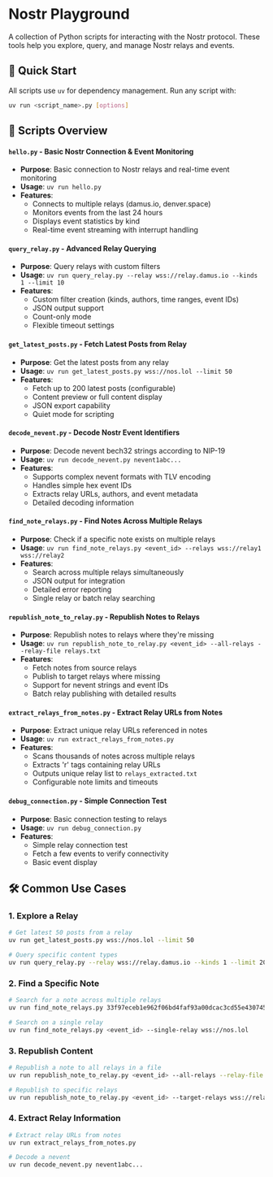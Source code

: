 # Nostr Playground

A collection of Python scripts for interacting with the Nostr protocol. These tools help you explore, query, and manage Nostr relays and events.

## 🚀 Quick Start

All scripts use `uv` for dependency management. Run any script with:

```bash
uv run <script_name>.py [options]
```

## 📁 Scripts Overview

#### `hello.py` - Basic Nostr Connection & Event Monitoring
- **Purpose**: Basic connection to Nostr relays and real-time event monitoring
- **Usage**: `uv run hello.py`
- **Features**: 
  - Connects to multiple relays (damus.io, denver.space)
  - Monitors events from the last 24 hours
  - Displays event statistics by kind
  - Real-time event streaming with interrupt handling

#### `query_relay.py` - Advanced Relay Querying
- **Purpose**: Query relays with custom filters
- **Usage**: `uv run query_relay.py --relay wss://relay.damus.io --kinds 1 --limit 10`
- **Features**:
  - Custom filter creation (kinds, authors, time ranges, event IDs)
  - JSON output support
  - Count-only mode
  - Flexible timeout settings

#### `get_latest_posts.py` - Fetch Latest Posts from Relay
- **Purpose**: Get the latest posts from any relay
- **Usage**: `uv run get_latest_posts.py wss://nos.lol --limit 50`
- **Features**:
  - Fetch up to 200 latest posts (configurable)
  - Content preview or full content display
  - JSON export capability
  - Quiet mode for scripting

#### `decode_nevent.py` - Decode Nostr Event Identifiers
- **Purpose**: Decode nevent bech32 strings according to NIP-19
- **Usage**: `uv run decode_nevent.py nevent1abc...`
- **Features**:
  - Supports complex nevent formats with TLV encoding
  - Handles simple hex event IDs
  - Extracts relay URLs, authors, and event metadata
  - Detailed decoding information

#### `find_note_relays.py` - Find Notes Across Multiple Relays
- **Purpose**: Check if a specific note exists on multiple relays
- **Usage**: `uv run find_note_relays.py <event_id> --relays wss://relay1 wss://relay2`
- **Features**:
  - Search across multiple relays simultaneously
  - JSON output for integration
  - Detailed error reporting
  - Single relay or batch relay searching

#### `republish_note_to_relay.py` - Republish Notes to Relays
- **Purpose**: Republish notes to relays where they're missing
- **Usage**: `uv run republish_note_to_relay.py <event_id> --all-relays --relay-file relays.txt`
- **Features**:
  - Fetch notes from source relays
  - Publish to target relays where missing
  - Support for nevent strings and event IDs
  - Batch relay publishing with detailed results

#### `extract_relays_from_notes.py` - Extract Relay URLs from Notes
- **Purpose**: Extract unique relay URLs referenced in notes
- **Usage**: `uv run extract_relays_from_notes.py`
- **Features**:
  - Scans thousands of notes across multiple relays
  - Extracts 'r' tags containing relay URLs
  - Outputs unique relay list to `relays_extracted.txt`
  - Configurable note limits and timeouts

#### `debug_connection.py` - Simple Connection Test
- **Purpose**: Basic connection testing to relays
- **Usage**: `uv run debug_connection.py`
- **Features**:
  - Simple relay connection test
  - Fetch a few events to verify connectivity
  - Basic event display

## 🛠️ **Common Use Cases**

### 1. **Explore a Relay**
```bash
# Get latest 50 posts from a relay
uv run get_latest_posts.py wss://nos.lol --limit 50

# Query specific content types
uv run query_relay.py --relay wss://relay.damus.io --kinds 1 --limit 20
```

### 2. **Find a Specific Note**
```bash
# Search for a note across multiple relays
uv run find_note_relays.py 33f97eceb1e962f06bd4faf93a00dcac3cd55e43074549708f4c157d5a8c0fbc

# Search on a single relay
uv run find_note_relays.py <event_id> --single-relay wss://nos.lol
```

### 3. **Republish Content**
```bash
# Republish a note to all relays in a file
uv run republish_note_to_relay.py <event_id> --all-relays --relay-file relays_extracted.txt

# Republish to specific relays
uv run republish_note_to_relay.py <event_id> --target-relays wss://relay1 wss://relay2
```

### 4. **Extract Relay Information**
```bash
# Extract relay URLs from notes
uv run extract_relays_from_notes.py

# Decode a nevent
uv run decode_nevent.py nevent1abc...
```

